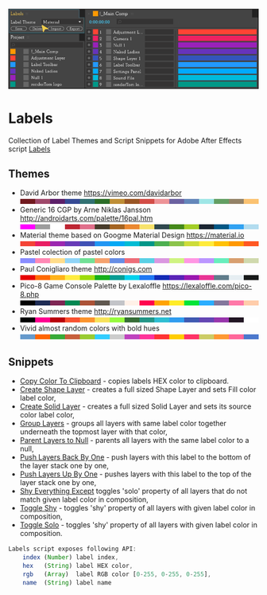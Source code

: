 ![Clean SL](img/Themes.gif)

# Labels #

Collection of Label Themes and Script Snippets for Adobe After Effects script [Labels](https://aescripts.com/labels/)

## Themes ##

* David Arbor theme <https://vimeo.com/davidarbor> [![button](img/theme_david_arbor.png)](https://github.com/rendertom/Labels/blob/master/zip/Themes/David%20Arbor.theme.zip)
* Generic 16 CGP by Arne Niklas Jansson <http://androidarts.com/palette/16pal.htm> [![button](img/theme_generic_16_cgp.png)](https://github.com/rendertom/Labels/blob/master/zip/Themes/Generic%2016%20CGP.theme.zip)
* Material theme based on Googme Material Design <https://material.io> [![button](img/theme_material.png)](https://github.com/rendertom/Labels/blob/master/zip/Themes/Material.theme.zip)
* Pastel colection of pastel colors [![button](img/theme_pastel.png)](https://github.com/rendertom/Labels/blob/master/zip/Themes/Pastel.theme.zip)
* Paul Conigliaro theme <http://conigs.com> [![button](img/theme_paul_conigliaro.png)](https://github.com/rendertom/Labels/blob/master/zip/Themes/Paul%20Conigliaro.theme.zip)
* Pico-8 Game Console Palette by Lexaloffle <https://lexaloffle.com/pico-8.php> [![button](img/theme_pico8.png)](https://github.com/rendertom/Labels/blob/master/zip/Themes/Pico-8.theme.zip)
* Ryan Summers theme <http://ryansummers.net> [![button](img/theme_ryan_summers.png)](https://github.com/rendertom/Labels/blob/master/zip/Themes/Ryan%20Summers.theme.zip)
* Vivid almost random colors with bold hues [![button](img/theme_vivid.png)](https://github.com/rendertom/Labels/blob/master/zip/Themes/Vivid.theme.zip)

## Snippets ##

* [Copy Color To Clipboard](Snippets/Copy%20Color%20To%20Clipboard.js) - copies labels HEX color to clipboard.
* [Create Shape Layer](Snippets/Create%20Shape%20Layer.js) - creates a full sized Shape Layer and sets Fill color label color,
* [Create Solid Layer](Snippets/Create%20Solid%20Layer.js) - creates a full sized Solid Layer and sets its source color label color,
* [Group Layers](Snippets/Group%20Layers.js) - groups all layers with same label color together underneath the topmost layer with that color,
* [Parent Layers to Null](Snippets/Parent%20Layers%20to%20Null.js) - parents all layers with the same label color to a null,
* [Push Layers Back By One](Snippets/Push%20Layers%20Back%20By%20One.js) - push layers with this label to the bottom of the layer stack one by one,
* [Push Layers Up By One](Snippets/Push%20Layers%20Up%20By%20One.js) - pushes layers with this label to the top of the layer stack one by one,
* [Shy Everything Except](Snippets/Shy%20Everything%20Except.js) toggles 'solo' property of all layers that do not match given label color in composition,
* [Toggle Shy](Snippets/Toggle%20Shy.js) - toggles 'shy' property of all layers with given label color in composition,
* [Toggle Solo](Snippets/Toggle%20Solo.jsURL) - toggles 'shy' property of all layers with given label color in composition.

``` javascript
Labels script exposes following API:
    index (Number) label index,
    hex   (String) label HEX color,
    rgb   (Array)  label RGB color [0-255, 0-255, 0-255],
    name  (String) label name
```